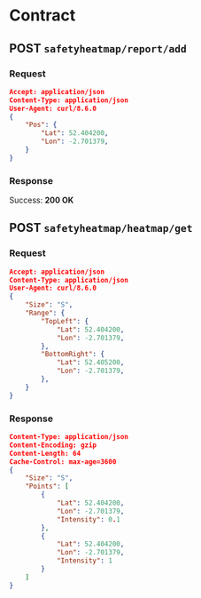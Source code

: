 # Contract

## **POST** `safetyheatmap/report/add`

### Request

```json
Accept: application/json
Content-Type: application/json
User-Agent: curl/8.6.0
{
    "Pos": {
        "Lat": 52.404200,
        "Lon": -2.701379,
    }
}
```

### Response

Success: **200 OK**

## POST `safetyheatmap/heatmap/get`

### Request

```json
Accept: application/json
Content-Type: application/json
User-Agent: curl/8.6.0
{
    "Size": "S",
    "Range": {
        "TopLeft": {
            "Lat": 52.404200,
            "Lon": -2.701379,
        },
        "BottomRight": {
            "Lat": 52.405200,
            "Lon": -2.701379,
        },
    }
}
```

### Response

```json
Content-Type: application/json
Content-Encoding: gzip
Content-Length: 64
Cache-Control: max-age=3600
{
    "Size": "S",
    "Points": [
        {
            "Lat": 52.404200,
            "Lon": -2.701379,
            "Intensity": 0.1
        },
        {
            "Lat": 52.404200,
            "Lon": -2.701379,
            "Intensity": 1
        }
    ]
}
```

